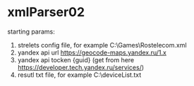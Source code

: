 # xmlParser02

starting params:
1. strelets config file, for example C:\Games\Rostelecom.xml 
2. yandex api url https://geocode-maps.yandex.ru/1.x
3. yandex api tocken {guid} (get from here https://developer.tech.yandex.ru/services/)
4. resutl txt file, for example C:\deviceList.txt
